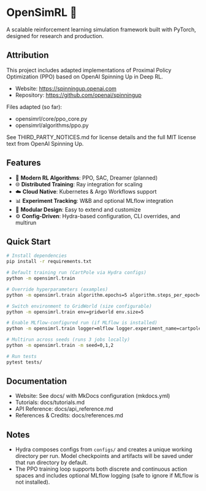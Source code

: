 # OpenSimRL 🚀

A scalable reinforcement learning simulation framework built with PyTorch, designed for research and production.

## Attribution

This project includes adapted implementations of Proximal Policy Optimization (PPO) based on OpenAI Spinning Up in Deep RL.

- Website: https://spinningup.openai.com
- Repository: https://github.com/openai/spinningup

Files adapted (so far):
- opensimrl/core/ppo_core.py
- opensimrl/algorithms/ppo.py

See THIRD_PARTY_NOTICES.md for license details and the full MIT license text from OpenAI Spinning Up.

## Features

- 🧠 **Modern RL Algorithms**: PPO, SAC, Dreamer (planned)
- 🌐 **Distributed Training**: Ray integration for scaling
- ☁️ **Cloud Native**: Kubernetes & Argo Workflows support
- 📊 **Experiment Tracking**: W&B and optional MLflow integration
- 🔧 **Modular Design**: Easy to extend and customize
- ⚙️ **Config-Driven**: Hydra-based configuration, CLI overrides, and multirun

## Quick Start
```bash
# Install dependencies
pip install -r requirements.txt

# Default training run (CartPole via Hydra configs)
python -m opensimrl.train

# Override hyperparameters (examples)
python -m opensimrl.train algorithm.epochs=5 algorithm.steps_per_epoch=1000

# Switch environment to GridWorld (size configurable)
python -m opensimrl.train env=gridworld env.size=5

# Enable MLflow-configured run (if MLflow is installed)
python -m opensimrl.train logger=mlflow logger.experiment_name=cartpole

# Multirun across seeds (runs 3 jobs locally)
python -m opensimrl.train -m seed=0,1,2

# Run tests
pytest tests/
```

## Documentation

- Website: See docs/ with MkDocs configuration (mkdocs.yml)
- Tutorials: docs/tutorials.md
- API Reference: docs/api_reference.md
- References & Credits: docs/references.md

## Notes

- Hydra composes configs from `configs/` and creates a unique working directory per run. Model checkpoints and artifacts will be saved under that run directory by default.
- The PPO training loop supports both discrete and continuous action spaces and includes optional MLflow logging (safe to ignore if MLflow is not installed).
